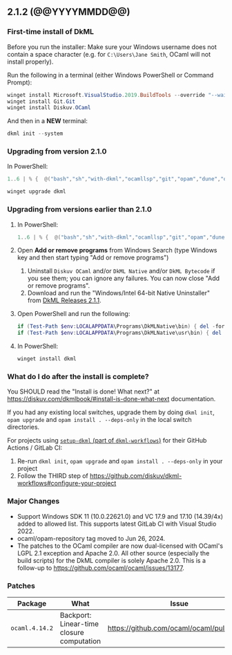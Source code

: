 ## 2.1.2 (@@YYYYMMDD@@)

### First-time install of DkML

Before you run the installer: Make sure your Windows username does not contain a space character (e.g. for `C:\Users\Jane Smith`, OCaml will not install properly).

Run the following in a terminal (either Windows PowerShell or Command Prompt):

```powershell
winget install Microsoft.VisualStudio.2019.BuildTools --override "--wait --passive --installPath C:\VS --addProductLang En-us --add Microsoft.VisualStudio.Workload.VCTools --includeRecommended"
winget install Git.Git
winget install Diskuv.OCaml
```

And then in a **NEW** terminal:

```powershell
dkml init --system
```

### Upgrading from version 2.1.0

In PowerShell:

```powershell
1..6 | % {  @("bash","sh","with-dkml","ocamllsp","git","opam","dune","ocamlrun") | % { taskkill /F /IM "$_.exe" }; Start-Sleep 1 }

winget upgrade dkml
```

### Upgrading from versions earlier than 2.1.0

1. In PowerShell:

   ```powershell
   1..6 | % {  @("bash","sh","with-dkml","ocamllsp","git","opam","dune","ocamlrun") | % { taskkill /F /IM "$_.exe" }; Start-Sleep 1 }
   ```

2. Open **Add or remove programs** from Windows Search (type Windows key and then start typing "Add or remove programs")
   1. Uninstall `Diskuv OCaml` and/or `DkML Native` and/or `DkML Bytecode` if you see them; you can ignore any failures. You can now close "Add or remove programs".
   2. Download and run the "Windows/Intel 64-bit Native Uninstaller" from [DkML Releases 2.1.1](https://gitlab.com/dkml/distributions/dkml/-/releases/2.1.1).
3. Open PowerShell and run the following:

   ```powershell
   if (Test-Path $env:LOCALAPPDATA\Programs\DkMLNative\bin) { del -force -recurse $env:LOCALAPPDATA\Programs\DkMLNative\bin }
   if (Test-Path $env:LOCALAPPDATA\Programs\DkMLNative\usr\bin) { del -force -recurse $env:LOCALAPPDATA\Programs\DkMLNative\usr\bin }
   ```

4. In PowerShell:

   ```powershell
   winget install dkml
   ```

### What do I do after the install is complete?

You SHOULD read the "Install is done! What next?" at <https://diskuv.com/dkmlbook/#install-is-done-what-next> documentation.

If you had any existing local switches, upgrade them by doing `dkml init`, `opam upgrade` and `opam install . --deps-only` in the local switch directories.

For projects using [`setup-dkml` (part of  `dkml-workflows`)](https://github.com/diskuv/dkml-workflows#dkml-workflows)
for their GitHub Actions / GitLab CI:

1. Re-run `dkml init`, `opam upgrade` and `opam install . --deps-only` in your project
2. Follow the THIRD step of <https://github.com/diskuv/dkml-workflows#configure-your-project>

### Major Changes

* Support Windows SDK 11 (10.0.22621.0) and VC 17.9 and 17.10 (14.39/4x) added to allowed list. This supports latest GitLab CI with Visual Studio 2022.
* ocaml/opam-repository tag moved to Jun 26, 2024.
* The patches to the OCaml compiler are now dual-licensed with OCaml's LGPL 2.1 exception and Apache 2.0. All other source (especially the build scripts) for the DkML compiler is solely Apache 2.0. This is a follow-up to <https://github.com/ocaml/ocaml/issues/13177>.

### Patches

| Package        | What                                      | Issue                                       |
| -------------- | ----------------------------------------- | ------------------------------------------- |
| `ocaml.4.14.2` | Backport: Linear-time closure computation | <https://github.com/ocaml/ocaml/pull/12222> |
